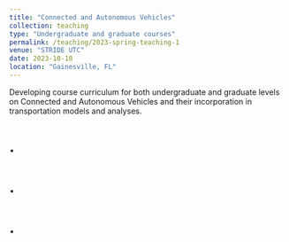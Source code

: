```yaml
---
title: "Connected and Autonomous Vehicles"
collection: teaching
type: "Undergraduate and graduate courses"
permalink: /teaching/2023-spring-teaching-1
venue: "STRIDE UTC"
date: 2023-10-10
location: "Gainesville, FL"
---
```


Developing course curriculum for both undergraduate and graduate levels on Connected and Autonomous Vehicles and their incorporation in transportation models and analyses. 

.
======

.
======

.
======
